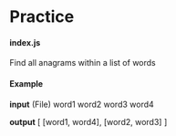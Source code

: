 # Practice

#### index.js
Find all anagrams within a list of words


#### Example

__input__ (File)
word1
word2
word3
word4

__output__
[
  [word1, word4],
  [word2, word3]
]
